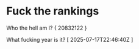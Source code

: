 # Fuck the rankings

Who the hell am I?
{ 20832122 }

What fucking year is it?
[ 2025-07-17T22:46:40Z ]

